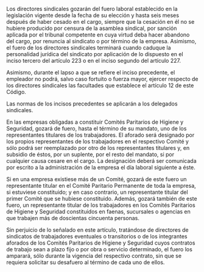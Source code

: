 Los directores sindicales gozarán del fuero laboral establecido en la legislación vigente desde la fecha de su elección y hasta seis meses después de haber cesado en el cargo, siempre que la cesación en él no se hubiere producido por censura de la asamblea sindical, por sanción aplicada por el tribunal competente en cuya virtud deba hacer abandono del cargo, por renuncia al sindicato o por término de la empresa. Asimismo, el fuero de los directores sindicales terminará cuando caduque la personalidad jurídica del sindicato por aplicación de lo dispuesto en el inciso tercero del artículo 223 o en el inciso segundo del artículo 227.

Asimismo, durante el lapso a que se refiere el inciso precedente, el empleador no podrá, salvo caso fortuito o fuerza mayor, ejercer respecto de los directores sindicales las facultades que establece el artículo 12 de este Código.

Las normas de los incisos precedentes se aplicarán a los delegados sindicales.

En las empresas obligadas a constituir Comités Paritarios de Higiene y Seguridad, gozará de fuero, hasta el término de su mandato, uno de los representantes titulares de los trabajadores. El aforado será designado por los propios representantes de los trabajadores en el respectivo Comité y sólo podrá ser reemplazado por otro de los representantes titulares y, en subsidio de éstos, por un suplente, por el resto del mandato, si por cualquier causa cesare en el cargo. La designación deberá ser comunicada por escrito a la administración de la empresa el día laboral siguiente a éste.

Si en una empresa existiese más de un Comité, gozará de este fuero un representante titular en el Comité Paritario Permanente de toda la empresa, si estuviese constituido; y en caso contrario, un representante titular del primer Comité que se hubiese constituido. Además, gozará también de este fuero, un representante titular de los trabajadores en los Comités Paritarios de Higiene y Seguridad constituidos en faenas, sucursales o agencias en que trabajen más de doscientas cincuenta personas.

Sin perjuicio de lo señalado en este artículo, tratándose de directores de sindicatos de trabajadores eventuales o transitorios o de los integrantes aforados de los Comités Paritarios de Higiene y Seguridad cuyos contratos de trabajo sean a plazo fijo o por obra o servicio determinado, el fuero los amparará, sólo durante la vigencia del respectivo contrato, sin que se requiera solicitar su desafuero al término de cada uno de ellos.
